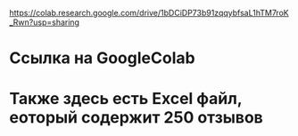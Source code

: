 https://colab.research.google.com/drive/1bDCiDP73b91zqqybfsaL1hTM7roK_Rwn?usp=sharing

# Ссылка на GoogleColab 

# Также здесь есть Excel файл, еоторый содержит 250 отзывов
